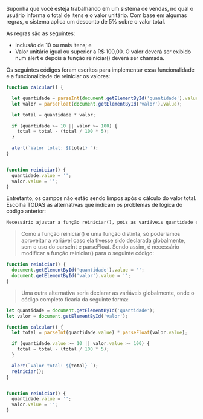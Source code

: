 Suponha que você esteja trabalhando em um sistema de vendas, no qual o usuário informa o total de itens e o valor unitário. Com base em algumas regras, o sistema aplica um desconto de 5% sobre o valor total.

As regras são as seguintes:

- Inclusão de 10 ou mais itens; e
- Valor unitário igual ou superior a R$ 100,00.
O valor deverá ser exibido num alert e depois a função reiniciar() deverá ser chamada.

Os seguintes códigos foram escritos para implementar essa funcionalidade e a funcionalidade de reiniciar os valores:

```js
function calcular() {

  let quantidade = parseInt(document.getElementById('quantidade').value);
  let valor = parseFloat(document.getElementById('valor').value);

  let total = quantidade * valor;

  if (quantidade >= 10 || valor >= 100) {
    total = total - (total / 100 * 5);
  }

  alert(`Valor total: ${total} `);
}


function reiniciar() {
  quantidade.value = '';
  valor.value = '';
}
```

Entretanto, os campos não estão sendo limpos após o cálculo do valor total.
Escolha TODAS as alternativas que indicam os problemas de lógica do código anterior:

```xml
Necessário ajustar a função reiniciar(), pois as variáveis quantidade e valor foram declaradas dentro da função calcular().
```
> Como a função reiniciar() é uma função distinta, só poderíamos aproveitar a variável caso ela tivesse sido declarada globalmente, sem o uso do parseInt e parseFloat. Sendo assim, é necessário modificar a função reiniciar() para o seguinte código:

```js
function reiniciar() {
  document.getElementById('quantidade').value = '';
  document.getElementById('valor').value = '';
}
```
> Uma outra alternativa seria declarar as variáveis globalmente, onde o código completo ficaria da seguinte forma:
```js
let quantidade = document.getElementById('quantidade');
let valor = document.getElementById('valor');

function calcular() {
  let total = parseInt(quantidade.value) * parseFloat(valor.value);

  if (quantidade.value >= 10 || valor.value >= 100) {
    total = total - (total / 100 * 5);
  }

  alert(`Valor total: ${total} `);
  reiniciar();
}


function reiniciar() {
  quantidade.value = '';
  valor.value = '';
}
```